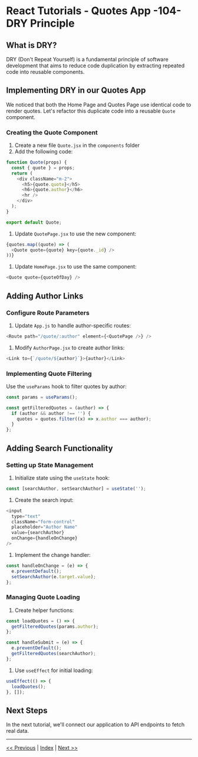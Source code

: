 # React Tutorials - Quotes App -104- DRY Principle

## What is DRY?

DRY (Don't Repeat Yourself) is a fundamental principle of software development that aims to reduce code duplication by extracting repeated code into reusable components.

## Implementing DRY in our Quotes App

We noticed that both the Home Page and Quotes Page use identical code to render quotes. Let's refactor this duplicate code into a reusable `Quote` component.

### Creating the Quote Component

1. Create a new file `Quote.jsx` in the `components` folder
1. Add the following code:

```javascript
function Quote(props) {
  const { quote } = props;
  return (
    <div className="m-2">
      <h5>{quote.quote}</h5>
      <h6>{quote.author}</h6>
      <hr />
    </div>
  );
}

export default Quote;
```

1. Update `QuotePage.jsx` to use the new component:

```javascript
{quotes.map((quote) => (
  <Quote quote={quote} key={quote._id} />
))}
```

1. Update `HomePage.jsx` to use the same component:

```javascript
<Quote quote={quoteOfDay} />
```

## Adding Author Links

### Configure Route Parameters

1. Update `App.js` to handle author-specific routes:

```javascript
<Route path="/quote/:author" element={<QuotePage />} />
```

1. Modify `AuthorPage.jsx` to create author links:

```javascript
<Link to={`/quote/${author}`}>{author}</Link>
```

### Implementing Quote Filtering

Use the `useParams` hook to filter quotes by author:

```javascript
const params = useParams();

const getFilteredQuotes = (author) => {
  if (author && author !== '') {
    quotes = quotes.filter((x) => x.author === author);
  }
};
```

## Adding Search Functionality

### Setting up State Management

1. Initialize state using the `useState` hook:

```javascript
const [searchAuthor, setSearchAuthor] = useState('');
```

1. Create the search input:

```javascript
<input
  type="text"
  className="form-control"
  placeholder="Author Name"
  value={searchAuthor}
  onChange={handleOnChange}
/>
```

1. Implement the change handler:

```javascript
const handleOnChange = (e) => {
  e.preventDefault();
  setSearchAuthor(e.target.value);
};
```

### Managing Quote Loading

1. Create helper functions:

```javascript
const loadQuotes = () => {
  getFilteredQuotes(params.author);
};

const handleSubmit = (e) => {
  e.preventDefault();
  getFilteredQuotes(searchAuthor);
};
```

1. Use `useEffect` for initial loading:

```javascript
useEffect(() => {
  loadQuotes();
}, []);
```

## Next Steps

In the next tutorial, we'll connect our application to API endpoints to fetch real data.

---

[<< Previous](/tutorial-reactjs/quotes-103) | [Index](../tutorial-reactjs/) | [Next >>](../tutorial-reactjs/quotes-105)
